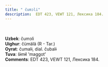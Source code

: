 ```yaml
---
title: " čumɔli"
description:  EDT 423, VEWT 121, Лексика 184.
---
```

<strong></strong><br><br>
<strong>Uzbek</strong>:  čumɔli<br>
<strong>Uighur</strong>:  čümälä (R - Tar.)<br>
<strong>Oyrat</strong>:  čumalɨ, dial. čubalɨ<br>
<strong>Tuva</strong>:  šɨmɨl 'maggot'<br>
<strong>Comments</strong>:  EDT 423, VEWT 121, Лексика 184.<br>


